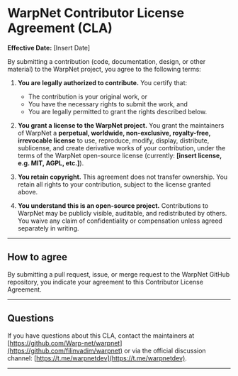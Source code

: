 # **WarpNet Contributor License Agreement (CLA)**

**Effective Date:** \[Insert Date]

By submitting a contribution (code, documentation, design, or other material) to the WarpNet project, you agree to the following terms:

1. **You are legally authorized to contribute.**
   You certify that:

   * The contribution is your original work, or
   * You have the necessary rights to submit the work, and
   * You are legally permitted to grant the rights described below.

2. **You grant a license to the WarpNet project.**
   You grant the maintainers of WarpNet a **perpetual, worldwide, non-exclusive, royalty-free, irrevocable license** to use, reproduce, modify, display, distribute, sublicense, and create derivative works of your contribution, under the terms of the WarpNet open-source license (currently: **\[insert license, e.g. MIT, AGPL, etc.]**).

3. **You retain copyright.**
   This agreement does not transfer ownership. You retain all rights to your contribution, subject to the license granted above.

4. **You understand this is an open-source project.**
   Contributions to WarpNet may be publicly visible, auditable, and redistributed by others. You waive any claim of confidentiality or compensation unless agreed separately in writing.

---

## How to agree

By submitting a pull request, issue, or merge request to the WarpNet GitHub repository, you indicate your agreement to this Contributor License Agreement.

---

## Questions

If you have questions about this CLA, contact the maintainers at [https://github.com/Warp-net/warpnet](https://github.com/filinvadim/warpnet) or via the official discussion channel: [https://t.me/warpnetdev](https://t.me/warpnetdev).

---
